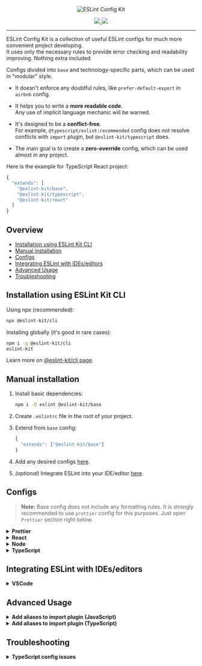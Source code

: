 <p align="center">
  <img src="https://user-images.githubusercontent.com/35740512/71934637-c8b22a00-319c-11ea-8b73-a48e7851b7d2.png" alt="ESLint Config Kit" />
</p>

<p align="center">
  <a href="https://www.npmjs.com/package/eslint-config-kit">
    <img src="https://img.shields.io/npm/v/eslint-config-kit">
  </a>
  <a href="https://github.com/risenforces/eslint-config-kit/blob/master/LICENSE">
    <img src="https://img.shields.io/github/license/risenforces/eslint-config-kit">
  </a>
</p>

---

ESLint Config Kit is a collection of useful ESLint configs for much more convenient project developing.  
It uses only the necessary rules to provide error checking and readability improving. Nothing extra included.

Configs divided into `base` and technology-specific parts, which can be used in "modular" style.

- It doesn't enforce any doubtful rules, like `prefer-default-export` in `airbnb` config.

- It helps you to write a **more readable code**.  
  Any use of implicit language mechanic will be warned.

- It's designed to be a **conflict-free**.  
  For example, `@typescript/eslint:recommended` config does not resolve conflicts with `import` plugin, but `@eslint-kit/typescript` does.

- The main goal is to create a **zero-override** config, which can be used almost in any project.

Here is the example for TypeScript React project:

```js
{
  "extends": [
    "@eslint-kit/base",
    "@eslint-kit/typescript",
    "@eslint-kit/react"
  ]
}
```

## Overview

- [Installation using ESLint Kit CLI](#installation-using-eslint-kit-cli)
- [Manual installation](#manual-installation)
- [Configs](#configs)
- [Integrating ESLint with IDEs/editors](#integrating-eslint-with-ideseditors)
- [Advanced Usage](#advanced-usage)
- [Troubleshooting](#troubleshooting)

## Installation using ESLint Kit CLI

Using npx (recommended):

```sh
npx @eslint-kit/cli
```

Installing globally (it's good in rare cases):

```sh
npm i -g @eslint-kit/cli
eslint-kit
```

Learn more on [@eslint-kit/cli page](https://github.com/eslint-kit/cli).

## Manual installation

1. Install basic dependencies:

   ```sh
   npm i -D eslint @eslint-kit/base
   ```

2. Create `.eslintrc` file in the root of your project.

3. Extend from `base` config:

   ```js
   {
     "extends": ["@eslint-kit/base"]
   }
   ```

4. Add any desired configs [here](#configs).

5. _(optional)_ Integrate ESLint into your IDE/editor [here](#integrating-eslint-with-ideseditors). 

## Configs

> **Note:** Base config does not include any formatting rules. It is strongly recommended to use `prettier` config for this purposes. Just open `Prettier` section right below.

<details>
<summary><b>Prettier</b></summary>

This config just enables the `prettier` plugin and adds `prettier/prettier` rule.

Installation:

1. Install config:

   ```sh
   npm i -D @eslint-kit/prettier
   ```

2. Extend from it:

   ```diff
   {
     "extends": [
       "@eslint-kit/base",
   +   "@eslint-kit/prettier"
     ]
   }
   ```

3. Create `.prettierrc` file in the root of your project add specify your formatting settings.

4. _(optional)_ Use the recommended settings:

   ```js
   {
     "semi": false,
     "singleQuote": true,
     "tabWidth": 2,
     "quoteProps": "consistent",
     "trailingComma": "es5",
     "endOfLine": "lf"
   } 
   ```

</details>

<details>
<summary><b>React</b></summary>

Installation:

1. Install parser _(skip if you already have it)_:
   
   Choose between `babel-eslint` and `@typescript-eslint/parser`, depends on what you use.

   **Note:** `babel-eslint` requires `babel/core@>=7.2.0` and a valid Babel configuration file to run. If you do not have this already set up, please see the [Babel Usage Guide](https://babeljs.io/docs/en/usage).

2. Install config:

   ```sh
   npm i -D @eslint-kit/react
   ```

3. Extend from it and specify a parser:

   ```diff
   {
   + "parser": "babel-eslint",
     "extends": [
       "@eslint-kit/base",
   +   "@eslint-kit/react"
     ]
   }
   ```

</details>

<details>
<summary><b>Node</b></summary>

This config just enables the `node` env, it doesn't add any rules.

Installation:

1. Install config:

   ```sh
   npm i -D @eslint-kit/node
   ```

2. Extend from `node` config:

   ```diff
   {
     "extends": [
       "@eslint-kit/base",
   +   "@eslint-kit/node"
     ]
   }
   ```

</details>

<details>
<summary><b>TypeScript</b></summary>

Installation:

1. Install `@typescript-eslint/parser` parser _(skip if you already have it)_:

2. Install config:

   ```sh
   npm i -D @eslint-kit/typescript
   ```

3. Extend from `typescript` config and specify a parser:

   ```diff
   {
   + "parser": "@typescript-eslint/parser",
     "extends": [
       "@eslint-kit/base",
   +   "@eslint-kit/typescript"
     ]
   }
   ```

</details>

## Integrating ESLint with IDEs/editors

<details>
<summary><b>VSCode</b></summary>

1. Install [ESLint plugin](https://marketplace.visualstudio.com/items?itemName=dbaeumer.vscode-eslint)

2. Choose any option you like:

   - **Fix on save.**  
     Add the following to your `settings.json`:  

     ```js
     "editor.codeActionsOnSave": {
       "source.fixAll.eslint": true
     }
     ```

   - **Fix on keyboard shortcut.**  
     Add the following to your `keybindings.json`:

     ```js
     {
       "key": "alt+f", // or any other keys
       "command": "eslint.executeAutofix"
     }
     ```

</details>

## Advanced Usage

<details>
<summary><b>Add aliases to import plugin (JavaScript)</b></summary>

**Using CLI:**

```sh
npx @eslint-kit/cli alias
```

**Manually:**

1. Install dependencies:

   ```sh
   npm i -D eslint-import-resolver-alias
   ```

2. Update `.eslintrc` with your aliases:

   ```json
   {
     "settings": {
       "import/resolver": {
         "alias": {
           "map": [
             ["@folder-alias", "./src"],
             ["@file-alias", "./src/App.js"]
           ],
           "extensions": [".js", ".jsx", ".json"]
         }
       }
     },
     "rules": {
       "import/order": [
         "warn",
         {
           "groups": [
             "builtin",
             "external",
             "internal",
             "parent",
             "sibling",
             "index"
           ],
           "pathGroups": [
             {
               "pattern": "@folder-alias/**",
               "group": "internal",
               "position": "before"
             },
             {
               "pattern": "@file-alias",
               "group": "internal",
               "position": "before"
             }
           ]
         }
       ]
     }
   }
   ```

</details>

<details>
<summary><b>Add aliases to import plugin (TypeScript)</b></summary>

**Using CLI:**

```sh
npx @eslint-kit/cli alias
```

**Manually:**

1. Install dependencies:

   ```sh
   npm i -D eslint-import-resolver-typescript
   ```

2. Update `.eslintrc`:

   ```json
   {
     "settings": {
       "import/parsers": {
         "@typescript-eslint/parser": [".ts", ".tsx"]
       },
       "import/resolver": {
         "typescript": {
           "alwaysTryTypes": true
         }
       }
     },
     "rules": {
       "import/order": [
         "warn",
         {
           "groups": [
             "builtin",
             "external",
             "internal",
             "parent",
             "sibling",
             "index"
           ],
           "pathGroups": [
             {
               "pattern": "@folder-alias/**",
               "group": "internal",
               "position": "before"
             },
             {
               "pattern": "@file-alias",
               "group": "internal",
               "position": "before"
             }
           ]
         }
       ]
     }
   }
   ```
   
   **Note:** See [eslint-import-resolver-typescript README](https://github.com/alexgorbatchev/eslint-import-resolver-typescript) for the details.

</details>

## Troubleshooting

<details>
<summary><b>TypeScript config issues</b></summary>

### **Issue:**

`You have used a rule which requires parserServices to be generated. You must therefore provide a value for the "parserOptions.project" property for @typescript-eslint/parser`.

### **Solution:**

You should specify your tsconfig location manually in `parserOptions`:

```diff
{
  "parser": "@typescript-eslint/parser",
+ "parserOptions": {
+   "project": "./tsconfig.json"
+ },
  "extends": [
    "@eslint-kit/base",
    "@eslint-kit/typescript"
  ]
}
```

If it doesn't work, try to rename eslint config file to `.eslintrc.js` and resolve `tsconfig.json` path:

```js
const path = require('path')

module.exports = {
  parser: '@typescript-eslint/parser',
  parserOptions: {
    project: path.resolve(__dirname, './tsconfig.json') // or your tsconfig location
  },
  extends: [
    '@eslint-kit/base',
    '@eslint-kit/typescript'
  ]
}
```

</details>
